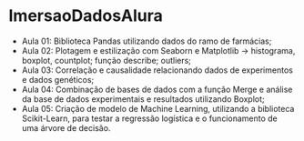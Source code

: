 # ImersaoDadosAlura

- Aula 01: Biblioteca Pandas utilizando dados do ramo de farmácias; <br>
- Aula 02: Plotagem e estilização com Seaborn e Matplotlib -> histograma, boxplot, countplot; função describe; outliers; <br>
- Aula 03: Correlação e causalidade relacionando dados de experimentos e dados genéticos; <br>
- Aula 04: Combinação de bases de dados com a função Merge e análise da base de dados experimentais e resultados utilizando Boxplot;<br>
- Aula 05: Criação de modelo de Machine Learning, utilizando a biblioteca Scikit-Learn, para testar a regressão logística e o funcionamento de uma árvore de decisão. 
